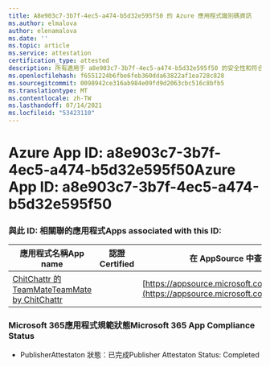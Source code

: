 ```yaml
---
title: A8e903c7-3b7f-4ec5-a474-b5d32e595f50 的 Azure 應用程式識別碼資訊
ms.author: elmalova
author: elenamalova
ms.date: ''
ms.topic: article
ms.service: attestation
certification_type: attested
description: 所有適用于 a8e903c7-3b7f-4ec5-a474-b5d32e595f50 的安全性和符合性資訊資訊。
ms.openlocfilehash: f6551224b6fbe6feb360dda63822af1ea728c828
ms.sourcegitcommit: 0098942ce316ab984e09fd9d2063cbc516c8bfb5
ms.translationtype: MT
ms.contentlocale: zh-TW
ms.lasthandoff: 07/14/2021
ms.locfileid: "53423110"
---
```

# <a name="azure-app-id-a8e903c7-3b7f-4ec5-a474-b5d32e595f50"></a><span data-ttu-id="fd055-103">Azure App ID: a8e903c7-3b7f-4ec5-a474-b5d32e595f50</span><span class="sxs-lookup"><span data-stu-id="fd055-103">Azure App ID: a8e903c7-3b7f-4ec5-a474-b5d32e595f50</span></span>


### <a name="apps-associated-with-this-id"></a><span data-ttu-id="fd055-104">與此 ID: 相關聯的應用程式</span><span class="sxs-lookup"><span data-stu-id="fd055-104">Apps associated with this ID:</span></span>
| <span data-ttu-id="fd055-105">**應用程式名稱**</span><span class="sxs-lookup"><span data-stu-id="fd055-105">**App name**</span></span> | <span data-ttu-id="fd055-106">**認證**</span><span class="sxs-lookup"><span data-stu-id="fd055-106">**Certified**</span></span> | <span data-ttu-id="fd055-107">**在 AppSource 中查看**</span><span class="sxs-lookup"><span data-stu-id="fd055-107">**View in AppSource**</span></span> |
|-|-|-|
| [<span data-ttu-id="fd055-108">ChitChattr 的 TeamMate</span><span class="sxs-lookup"><span data-stu-id="fd055-108">TeamMate by ChitChattr</span></span>](https://docs.microsoft.com/en-us/microsoft-365-app-certification/forward/WA200002530) |  | [https://appsource.microsoft.com/product/office/WA200002530](https://appsource.microsoft.com/product/office/WA200002530) |

### <a name="microsoft-365-app-compliance-status"></a><span data-ttu-id="fd055-109">Microsoft 365應用程式規範狀態</span><span class="sxs-lookup"><span data-stu-id="fd055-109">Microsoft 365 App Compliance Status</span></span>
- <span data-ttu-id="fd055-110">PublisherAttestaton 狀態：已完成</span><span class="sxs-lookup"><span data-stu-id="fd055-110">Publisher Attestaton Status: Completed</span></span>
